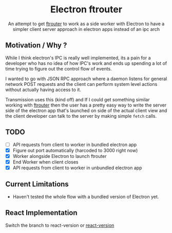 <h1 align="center">
    Electron ftrouter
</h1>
<p align="center">
An attempt to get 
<a href="https://github.com/barelyhuman/ftrouter">ftrouter</a>
 to work as a side worker with Electron to have a simpler client server approach in electron apps instead of an ipc arch
</p>


## Motivation / Why ?

While I think electron's IPC is really well implemented, its a pain for a developer who has no idea of how IPC's work and ends up spending a lot of time trying to figure out the control flow of events.

I wanted to go with JSON RPC approach where a daemon listens for general network POST requests and the client can perform system level actions without actually having access to it. 

Transmission uses this (kind off) and If I could get something similar working with [ftrouter](https://github.com/barelyhuman/ftrouter) then the user has a pretty easy way to write the server side of the electron app that's launched on side of the actual client view and the client developer can talk to the server by making simple `fetch` calls.


## TODO

- [ ] API requests from client to worker in bundled electron app 
- [X] Figure out port automatically (harcoded to 3000 right now)
- [x] Worker alongside Electron to launch ftrouter
- [x] End Worker when client closes
- [x] API requests from client to worker in unbundled electron app 

## Current Limitations

- Haven't tested the whole flow with a bundled version of Electron yet.


## React Implementation

Switch the branch to react-version or [react-version](https://github.com/barelyhuman/electron-ftrouter/tree/react-version)


